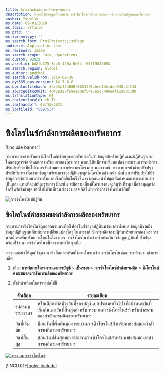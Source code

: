 ```yaml
---
title: ซิงโครไนซ์กำลังการผลิตของทรัพยากร
description: หัวข้อนี้ให้ข้อมูลเกี่ยวกับวิธีการซิงโครไนซ์กำลังการผลิตของทรัพยากรในปฏิทินและโครงการ
author: Yowelle
ms.date: 09/01/2020
ms.topic: article
ms.prod: ''
ms.technology: ''
ms.search.form: ProjProjectsListPage
audience: Application User
ms.reviewer: josaw
ms.search.scope: Core, Operations
ms.custom: 82022
ms.assetid: bd2fb375-84c6-428a-8e54-f0f719045898
ms.search.region: Global
ms.author: andchoi
ms.search.validFrom: 2016-02-28
ms.dyn365.ops.version: AX 7.0.0
ms.openlocfilehash: 8bde3c434680f0651293cbce13ecdce945c3a743
ms.sourcegitcommit: 40f68387f594180af64a5e5c748b6efa188bd300
ms.translationtype: HT
ms.contentlocale: th-TH
ms.lasthandoff: 05/10/2021
ms.locfileid: "5997534"
---
```

# <a name="synchronize-resource-capacity"></a>ซิงโครไนซ์กำลังการผลิตของทรัพยากร

[!include [banner](../includes/banner.md)]

กระบวนการสำหรับการซิงโครไนซ์ทรัพยากรช่วยรับประกันว่า ข้อมูลสำหรับปฏิทินและปฏิทินฐานจะไหลลงสู่การจัดกำหนดการทรัพยากรของโครงการ หากปฏิทินมีการเปลี่ยนแปลง กระบวนการจะทำการปรับปรุงที่จำเป็นไปยังการจัดกำหนดการทรัพยากรโครงการ นอกจากนี้ กระบวนการยังช่วยปรับปรุงประสิทธิภาพ เนื่องจากข้อมูลทรัพยากรของปฏิทินจะถูกซิงโครไนซ์ล่วงหน้า ดังนั้น การปรับปรุงไปยังข้อมูลการจัดกำหนดการทรัพยากรจึงเกิดขึ้นได้เร็วขึ้น เราขอแนะนำให้คุณจัดกำหนดการกระบวนการเป็นกลุ่ม แทนที่จะทำทีละรายการ มิฉะนั้น จะมีความเสี่ยงที่ใครบางคนจะลืมวันที่รวม เมื่อข้อมูลถูกซิงโครไนซ์ครั้งล่าสุด หากไม่ใช้วันที่รวม ช่องว่างอาจเกิดขึ้นระหว่างการซิงโครไนซ์วันที่

![การซิงโครไนซ์ปฏิทิน](./media/projectresourcing04-1024x471.jpg)

## <a name="synchronize-resource-capacity-roll-ups"></a>ซิงโครไนซ์ค่าสะสมของกำลังการผลิตของทรัพยากร

กระบวนการซิงโครไนซ์ถูกออกแบบมาเพื่อซิงโครไนซ์ข้อมูลปฏิทินทรัพยากรทั้งหมด ข้อมูลนี้รวมถึงข้อมูลปฏิทินฐานเกี่ยวกับการเปลี่ยนแปลงใดๆ ในตารางกำลังการผลิตของปฏิทินทรัพยากรของโครงการ หากมีการเพิ่มทรัพยากรใหม่ในโครงการ การซิงโครไนซ์จะช่วยรับประกันว่าข้อมูลปฏิทินที่ปรับปรุงพร้อมใช้งาน การซิงโครไนซ์นี้สามารถทำได้ทุกเมื่อ

เราขอแนะนำให้คุณใช้ชุดงาน ตัวเลือกจะพร้อมใช้งานในระหว่างการซิงโครไนซ์ของการสำรองกำลังการผลิต

1. เลือก **การจัดการโครงการและการบัญชี** &gt; **เป็นระยะ** &gt; **การซิงโครไนซ์กำลังการผลิต** &gt; **ซิงโครไนซ์ค่าสะสมของกำลังการผลิตของทรัพยากร**
2. ตั้งค่าตัวเลือกในตารางต่อไปนี้

    | ตัวเลือก      | รายละเอียด |
    |-------------|-------------|
    | รหัสรอบระยะเวลา | หรือเลือกรหัสช่วงวันที่ของบัญชีแยกประเภททั่วไป เพื่อกำหนดวันที่เริ่มต้นและวันที่สิ้นสุดสำหรับกระบวนการซิงโครไนซ์สำหรับค่าสะสมของกำลังการผลิตของทรัพยากร |
    | วันที่เริ่มต้น  | ป้อนวันที่เริ่มต้นของกระบวนการซิงโครไนซ์สำหรับค่าสะสมของกำลังการผลิตของทรัพยากร |
    | วันที่สิ้นสุด    | ป้อนวันที่สิ้นสุดของกระบวนการซิงโครไนซ์สำหรับค่าสะสมของกำลังการผลิตของทรัพยากร |

[![กระบวนการซิงโครไนซ์](./media/projectresourcing09.jpg)](./media/projectresourcing09.jpg)


[!INCLUDE[footer-include](../includes/footer-banner.md)]